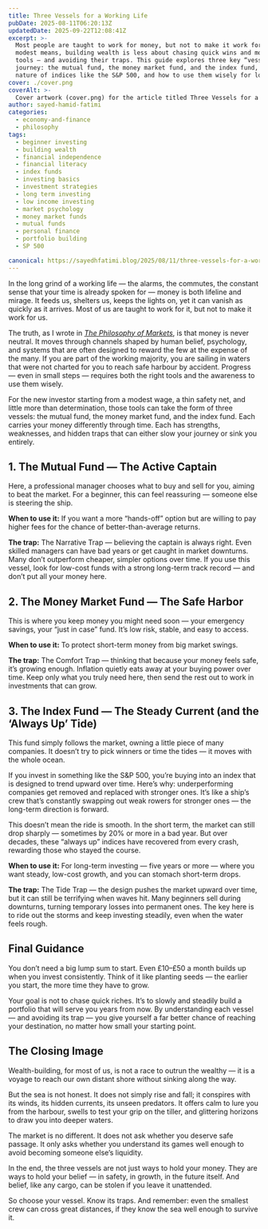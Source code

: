 ```yaml
---
title: Three Vessels for a Working Life
pubDate: 2025-08-11T06:20:13Z
updatedDate: 2025-09-22T12:08:41Z
excerpt: >-
  Most people are taught to work for money, but not to make it work for them. For new investors with
  modest means, building wealth is less about chasing quick wins and more about choosing the right
  tools — and avoiding their traps. This guide explores three key “vessels” for your financial
  journey: the mutual fund, the money market fund, and the index fund, including the “always up”
  nature of indices like the S&P 500, and how to use them wisely for long-term growth.
cover: ./cover.png
coverAlt: >-
  Cover artwork (cover.png) for the article titled Three Vessels for a Working Life.
author: sayed-hamid-fatimi
categories:
  - economy-and-finance
  - philosophy
tags:
  - beginner investing
  - building wealth
  - financial independence
  - financial literacy
  - index funds
  - investing basics
  - investment strategies
  - long term investing
  - low income investing
  - market psychology
  - money market funds
  - mutual funds
  - personal finance
  - portfolio building
  - SP 500

canonical: https://sayedhfatimi.blog/2025/08/11/three-vessels-for-a-working-life/
---
```


In the long grind of a working life — the alarms, the commutes, the constant sense that your time is already spoken for — money is both lifeline and mirage. It feeds us, shelters us, keeps the lights on, yet it can vanish as quickly as it arrives. Most of us are taught to work for it, but not to make it work for us.

The truth, as I wrote in [*The Philosophy of Markets*](/books/the-philosophy-of-markets/), is that money is never neutral. It moves through channels shaped by human belief, psychology, and systems that are often designed to reward the few at the expense of the many. If you are part of the working majority, you are sailing in waters that were not charted for you to reach safe harbour by accident. Progress — even in small steps — requires both the right tools and the awareness to use them wisely.

For the new investor starting from a modest wage, a thin safety net, and little more than determination, those tools can take the form of three vessels: the mutual fund, the money market fund, and the index fund. Each carries your money differently through time. Each has strengths, weaknesses, and hidden traps that can either slow your journey or sink you entirely.

## 1. The Mutual Fund — The Active Captain

Here, a professional manager chooses what to buy and sell for you, aiming to beat the market. For a beginner, this can feel reassuring — someone else is steering the ship.

**When to use it:** If you want a more “hands-off” option but are willing to pay higher fees for the chance of better-than-average returns.

**The trap:** The Narrative Trap — believing the captain is always right. Even skilled managers can have bad years or get caught in market downturns. Many don’t outperform cheaper, simpler options over time. If you use this vessel, look for low-cost funds with a strong long-term track record — and don’t put all your money here.

## 2. The Money Market Fund — The Safe Harbor

This is where you keep money you might need soon — your emergency savings, your “just in case” fund. It’s low risk, stable, and easy to access.

**When to use it:** To protect short-term money from big market swings.

**The trap:** The Comfort Trap — thinking that because your money feels safe, it’s growing enough. Inflation quietly eats away at your buying power over time. Keep only what you truly need here, then send the rest out to work in investments that can grow.

## 3. The Index Fund — The Steady Current (and the ‘Always Up’ Tide)

This fund simply follows the market, owning a little piece of many companies. It doesn’t try to pick winners or time the tides — it moves with the whole ocean.

If you invest in something like the S&P 500, you’re buying into an index that is designed to trend upward over time. Here’s why: underperforming companies get removed and replaced with stronger ones. It’s like a ship’s crew that’s constantly swapping out weak rowers for stronger ones — the long-term direction is forward.

This doesn’t mean the ride is smooth. In the short term, the market can still drop sharply — sometimes by 20% or more in a bad year. But over decades, these “always up” indices have recovered from every crash, rewarding those who stayed the course.

**When to use it:** For long-term investing — five years or more — where you want steady, low-cost growth, and you can stomach short-term drops.

**The trap:** The Tide Trap — the design pushes the market upward over time, but it can still be terrifying when waves hit. Many beginners sell during downturns, turning temporary losses into permanent ones. The key here is to ride out the storms and keep investing steadily, even when the water feels rough.

## Final Guidance

You don’t need a big lump sum to start. Even £10–£50 a month builds up when you invest consistently. Think of it like planting seeds — the earlier you start, the more time they have to grow.

Your goal is not to chase quick riches. It’s to slowly and steadily build a portfolio that will serve you years from now. By understanding each vessel — and avoiding its trap — you give yourself a far better chance of reaching your destination, no matter how small your starting point.

## The Closing Image

Wealth-building, for most of us, is not a race to outrun the wealthy — it is a voyage to reach our own distant shore without sinking along the way.

But the sea is not honest. It does not simply rise and fall; it conspires with its winds, its hidden currents, its unseen predators. It offers calm to lure you from the harbour, swells to test your grip on the tiller, and glittering horizons to draw you into deeper waters.

The market is no different. It does not ask whether you deserve safe passage. It only asks whether you understand its games well enough to avoid becoming someone else’s liquidity.

In the end, the three vessels are not just ways to hold your money. They are ways to hold your belief — in safety, in growth, in the future itself. And belief, like any cargo, can be stolen if you leave it unattended.

So choose your vessel. Know its traps. And remember: even the smallest crew can cross great distances, if they know the sea well enough to survive it.
